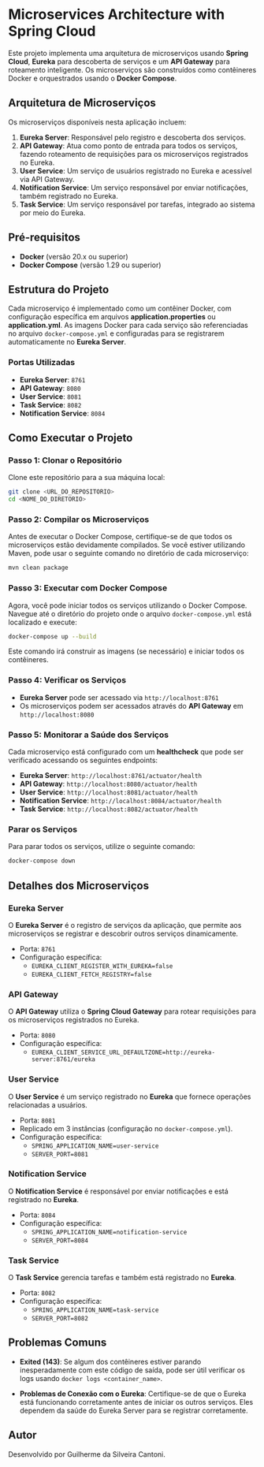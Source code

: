 
# Microservices Architecture with Spring Cloud

Este projeto implementa uma arquitetura de microserviços usando **Spring Cloud**, **Eureka** para descoberta de serviços e um **API Gateway** para roteamento inteligente. Os microserviços são construídos como contêineres Docker e orquestrados usando o **Docker Compose**.

## Arquitetura de Microserviços

Os microserviços disponíveis nesta aplicação incluem:

1. **Eureka Server**: Responsável pelo registro e descoberta dos serviços.
2. **API Gateway**: Atua como ponto de entrada para todos os serviços, fazendo roteamento de requisições para os microserviços registrados no Eureka.
3. **User Service**: Um serviço de usuários registrado no Eureka e acessível via API Gateway.
4. **Notification Service**: Um serviço responsável por enviar notificações, também registrado no Eureka.
5. **Task Service**: Um serviço responsável por tarefas, integrado ao sistema por meio do Eureka.

## Pré-requisitos

- **Docker** (versão 20.x ou superior)
- **Docker Compose** (versão 1.29 ou superior)

## Estrutura do Projeto

Cada microserviço é implementado como um contêiner Docker, com configuração específica em arquivos **application.properties** ou **application.yml**. As imagens Docker para cada serviço são referenciadas no arquivo `docker-compose.yml` e configuradas para se registrarem automaticamente no **Eureka Server**.

### Portas Utilizadas

- **Eureka Server**: `8761`
- **API Gateway**: `8080`
- **User Service**: `8081`
- **Task Service**: `8082`
- **Notification Service**: `8084`

## Como Executar o Projeto

### Passo 1: Clonar o Repositório

Clone este repositório para a sua máquina local:

```bash
git clone <URL_DO_REPOSITORIO>
cd <NOME_DO_DIRETORIO>
```

### Passo 2: Compilar os Microserviços

Antes de executar o Docker Compose, certifique-se de que todos os microserviços estão devidamente compilados. Se você estiver utilizando Maven, pode usar o seguinte comando no diretório de cada microserviço:

```bash
mvn clean package
```

### Passo 3: Executar com Docker Compose

Agora, você pode iniciar todos os serviços utilizando o Docker Compose. Navegue até o diretório do projeto onde o arquivo `docker-compose.yml` está localizado e execute:

```bash
docker-compose up --build
```

Este comando irá construir as imagens (se necessário) e iniciar todos os contêineres.

### Passo 4: Verificar os Serviços

- **Eureka Server** pode ser acessado via `http://localhost:8761`
- Os microserviços podem ser acessados através do **API Gateway** em `http://localhost:8080`

### Passo 5: Monitorar a Saúde dos Serviços

Cada microserviço está configurado com um **healthcheck** que pode ser verificado acessando os seguintes endpoints:

- **Eureka Server**: `http://localhost:8761/actuator/health`
- **API Gateway**: `http://localhost:8080/actuator/health`
- **User Service**: `http://localhost:8081/actuator/health`
- **Notification Service**: `http://localhost:8084/actuator/health`
- **Task Service**: `http://localhost:8082/actuator/health`

### Parar os Serviços

Para parar todos os serviços, utilize o seguinte comando:

```bash
docker-compose down
```

## Detalhes dos Microserviços

### Eureka Server

O **Eureka Server** é o registro de serviços da aplicação, que permite aos microserviços se registrar e descobrir outros serviços dinamicamente.

- Porta: `8761`
- Configuração específica:
  - `EUREKA_CLIENT_REGISTER_WITH_EUREKA=false`
  - `EUREKA_CLIENT_FETCH_REGISTRY=false`

### API Gateway

O **API Gateway** utiliza o **Spring Cloud Gateway** para rotear requisições para os microserviços registrados no Eureka.

- Porta: `8080`
- Configuração específica:
  - `EUREKA_CLIENT_SERVICE_URL_DEFAULTZONE=http://eureka-server:8761/eureka`

### User Service

O **User Service** é um serviço registrado no **Eureka** que fornece operações relacionadas a usuários.

- Porta: `8081`
- Replicado em 3 instâncias (configuração no `docker-compose.yml`).
- Configuração específica:
  - `SPRING_APPLICATION_NAME=user-service`
  - `SERVER_PORT=8081`

### Notification Service

O **Notification Service** é responsável por enviar notificações e está registrado no **Eureka**.

- Porta: `8084`
- Configuração específica:
  - `SPRING_APPLICATION_NAME=notification-service`
  - `SERVER_PORT=8084`

### Task Service

O **Task Service** gerencia tarefas e também está registrado no **Eureka**.

- Porta: `8082`
- Configuração específica:
  - `SPRING_APPLICATION_NAME=task-service`
  - `SERVER_PORT=8082`

## Problemas Comuns

- **Exited (143)**: Se algum dos contêineres estiver parando inesperadamente com este código de saída, pode ser útil verificar os logs usando `docker logs <container_name>`.
  
- **Problemas de Conexão com o Eureka**: Certifique-se de que o Eureka está funcionando corretamente antes de iniciar os outros serviços. Eles dependem da saúde do Eureka Server para se registrar corretamente.

## Autor

Desenvolvido por Guilherme da Silveira Cantoni.
